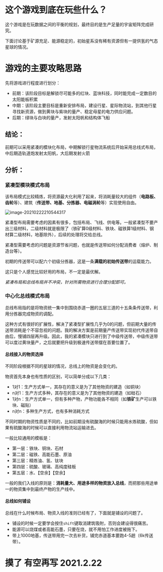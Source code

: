 # 这个游戏到底在玩些什么？

这个游戏是在玩数据之间的平衡的规划，最终目的是生产足量的宇宙矩阵完成研究。

下面讨论基于矿源充足、能源稳定的，初始星系没有稀有资源但有一提供氢的气态星球的情况。

# 游戏的主要攻略思路

先将游戏进行程度进行划分：

* 前期：该阶段目标是解锁尽可能多的红块、蓝块科技，同时能完成一定数目的太阳能板积累
* 中期：该阶段主要目标是重新安排布局，建设行星、星际物流站，到其他行星寻找新资源，做到黄块与紫块的量产、稳定母星的电力供应问题。
* 后期：绿块与白块的量产，发射太阳帆和结构体飞船

## 结论：

前期可以采用紧凑的模块化布局，中期解锁行星物流系统后开始采用总线式布局，中后期造轨道炮发射太阳帆，大后期发射火箭

## 分析：

### 紧凑型模块模式布局

该布局模式比较精炼，将资源最大化利用了起来，将消耗量较大的组件（**电路板、齿轮**等）、建筑（**传送带、地基、分拣器、电磁涡轮**等）实现使用自由。

![image-20210222210544317](https://raw.githubusercontent.com/dafeigy/image/master/20210222210551.png)

紧凑型布局需要考虑的因素有很多，包括布局、飞线、供电等。一般紧凑型不要产出三级材料，二级材料就是极限了（铁矿算0级材料、铁块、磁铁算1级材料、钢材算二级材料，地基除外），后续的处理将交给总线。



紧凑型需要考虑的问题是资源节省问题，也就是传送带如何分配消费者（熔炉、制造台等）。

初期的传送带可以配六个初级分拣器，这是一条**满载的初始传送带**的运载能力。



这只是个人感觉比较好用的布局，不一定是最优解。

*紧凑布局和总线布局并不冲突，针对所需物资进行合理分配即可。*

### 中心化总线模式布局

总线布局指的是将物资统一集中到围绕赤道一圈的五层三道的十五条条传送带，利用分拣器完成物资的调配。

这种方式有很好的扩展性，解决了紧凑型扩展性几乎为0的问题，但前期大量的传送带消耗是个不容忽视的问题。我的解决方案是前期量产传送带实现初代传送带自由后，慢铺四层再升级。因此，我的紧凑模块只进行到了中级传送带，中级传送带可以度过黄块量产，之后就要把升级到极速传送带摆在首要位置了。

#### 总线接入的物资选择

不同阶段根据不同的星球的情况，总线上的物资是会变化的。

物资首先本身也有性质的区别，可以简单分成以下几类：

* 1对1：生产方式单一，其存在的意义是为了其他物资的建造（如铜块）
* n对1：生产方式多种，其存在的意义是为了其他物资的建造（如硅石）
* 1对n：生产方式单一，但有多种产物，产物功能各不相同（如**铁矿**生产可以铁块、磁贴）
* n对n：多种生产方式，也有多种消耗方式 

不同时期的物资性质是不同的，比如前期没有硫酸海的时候只能用水炼硫酸，但如果有硫酸海的时候可以直接利用物流站运输进去。

一般比较通用的模板是：

* 第一层：铁块、铜块、石材
* 第二层：磁铁、高能石墨、原油
* 第三层：精炼油、氢、钛块
* 第四层：硫酸、玻璃、高纯度硅板
* 第五层：水、【空余】【空余】

一般的我们入线的原则是：**消耗量大、用途多样的物资放入总线**，而把那些用途单一的物资集中到最终产物的生产线中。

#### 总线如何铺设

总线在什么时候布局、物资入线的准则已经有了，下面就是铺设的问题了。

* 铺设的时候一定要学会按住`shift`键取消建筑吸附，否则会建设得很痛苦。
* 能源可以烧煤或者高能石墨，只要在烧，就不用怕工作进度被拖下。
* 带上1000地基，传送带用完一次去补货，铺完赤道基本要跑4-5趟（6k传送带）。

# 摸了 有空再写 2021.2.22